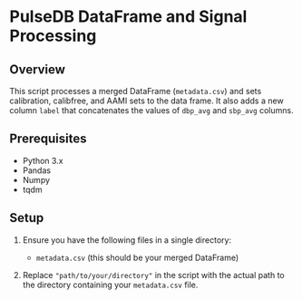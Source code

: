 # PulseDB DataFrame and Signal Processing

## Overview

This script processes a merged DataFrame (`metadata.csv`) and sets calibration, calibfree, and AAMI sets to the data frame. It also adds a new column `label` that concatenates the values of `dbp_avg` and `sbp_avg` columns.

## Prerequisites

- Python 3.x
- Pandas
- Numpy
- tqdm

## Setup

1. Ensure you have the following files in a single directory:
   - `metadata.csv` (this should be your merged DataFrame)

2. Replace `"path/to/your/directory"` in the script with the actual path to the directory containing your `metadata.csv` file.


